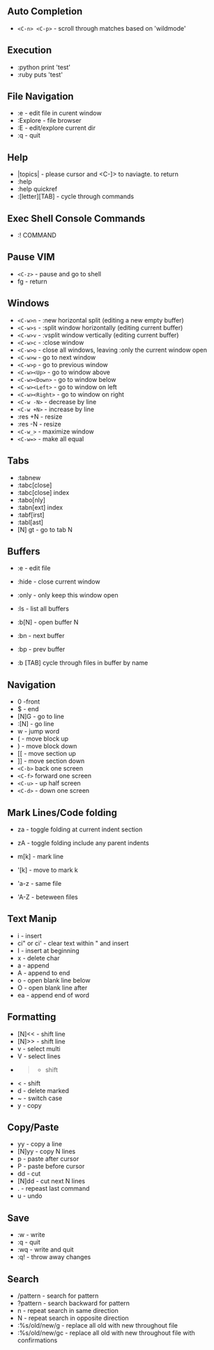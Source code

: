 Auto Completion
--------------

- `<C-n> <C-p>` - scroll through matches based on 'wildmode'

Execution
---------------

- :python print 'test'
- :ruby puts 'test'

File Navigation
---------------

- :e - edit file in curent window
- :Explore - file browser
- :E - edit/explore current dir
- :q - quit

Help
---------------

- |topics| - please cursor and <C-]> to naviagte. <C-t> to return
- :help
- :help quickref
- :[letter][TAB] - cycle through commands

Exec Shell Console Commands
---------------

- :! COMMAND

Pause VIM
---------------

- `<C-z>` - pause and go to shell
- fg - return 

Windows
---------------

- `<C-w>n` - :new horizontal split (editing a new empty buffer)
- `<C-w>s` - :split window horizontally (editing current buffer)
- `<C-w>v` - :vsplit window vertically (editing current buffer)
- `<C-w>c` - :close window
- `<C-w>o` - close all windows, leaving :only the current window open
- `<C-w>w` - go to next window
- `<C-w>p` - go to previous window
- `<C-w><Up>` - go to window above
- `<C-w><Down>` - go to window below
- `<C-w><Left>` - go to window on left
- `<C-w><Right>` - go to window on right
- `<C-w -N>` - decrease by line
- `<C-w +N>` - increase by line
- :res +N - resize
- :res -N - resize
- `<C-w_>` - maximize window
- `<C-w=>` - make all equal

Tabs
---------------

- :tabnew
- :tabc[close]
- :tabc[close] index
- :tabo[nly]
- :tabn[ext] index
- :tabf[irst]
- :tabl[ast]
- [N] gt - go to tab N

Buffers
---------------

- :e - edit file 

- :hide - close current window
- :only - only keep this window open
- :ls - list all buffers
- :b[N] - open buffer N
- :bn - next buffer
- :bp - prev buffer
- :b [TAB] cycle through files in buffer by name

Navigation
---------------

- 0 -front
- $ - end
- [N]G - go to line
- :[N] - go line
- w - jump word
- ( - move block up
- ) - move block down
- [[ - move section up
- ]] - move section down
- `<C-b>` back one screen
- `<C-f>` forward one screen
- `<C-u>` - up half screen
- `<C-d>` - down one screen

Mark Lines/Code folding
---------------

- za - toggle folding at current indent section
- zA - toggle folding include any parent indents

- m[k] - mark line
- '[k] - move to mark k

- 'a-z - same file
- 'A-Z - beteween files

Text Manip
---------------

- i - insert
- ci" or ci' - clear text within " and insert
- I - insert at beginning
- x - delete char
- a - append
- A - append to end
- o - open blank line below
- O - open blank line after
- ea - append end of word

Formatting
---------------

- [N]<< - shift line
- [N]>> - shift line
- v - select multi
- V - select lines
- > - shift
- < - shift
- d - delete marked
- ~ - switch case
- y - copy

Copy/Paste
---------------

- yy - copy a line
- [N]yy - copy N lines
- p - paste after cursor
- P - paste before cursor
- dd - cut
- [N]dd - cut next N lines
- . - repeast last command
- u - undo

Save
---------------

- :w - write
- :q - quit
- :wq - write and quit
- :q! - throw away changes

Search
---------------

- /pattern - search for pattern
- ?pattern - search backward for pattern
- n - repeat search in same direction
- N - repeat search in opposite direction
- :%s/old/new/g - replace all old with new throughout file
- :%s/old/new/gc - replace all old with new throughout file with confirmations




